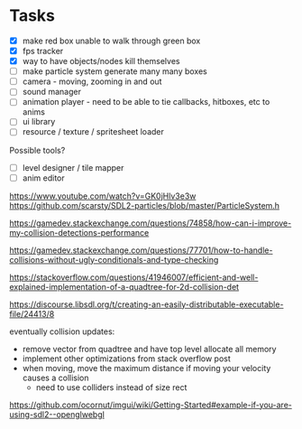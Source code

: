 # Tasks

- [x] make red box unable to walk through green box
- [x] fps tracker
- [x] way to have objects/nodes kill themselves
- [ ] make particle system generate many many boxes
- [ ] camera - moving, zooming in and out
- [ ] sound manager
- [ ] animation player - need to be able to tie callbacks, hitboxes, etc to anims
- [ ] ui library
- [ ] resource / texture / spritesheet loader

Possible tools?
- [ ] level designer / tile mapper
- [ ] anim editor

https://www.youtube.com/watch?v=GK0jHlv3e3w
https://github.com/scarsty/SDL2-particles/blob/master/ParticleSystem.h

https://gamedev.stackexchange.com/questions/74858/how-can-i-improve-my-collision-detections-performance

https://gamedev.stackexchange.com/questions/77701/how-to-handle-collisions-without-ugly-conditionals-and-type-checking

https://stackoverflow.com/questions/41946007/efficient-and-well-explained-implementation-of-a-quadtree-for-2d-collision-det

https://discourse.libsdl.org/t/creating-an-easily-distributable-executable-file/24413/8

eventually collision updates:
- remove vector from quadtree and have top level allocate all memory
- implement other optimizations from stack overflow post
- when moving, move the maximum distance if moving your velocity causes a collision
  - need to use colliders instead of size rect

https://github.com/ocornut/imgui/wiki/Getting-Started#example-if-you-are-using-sdl2--openglwebgl
